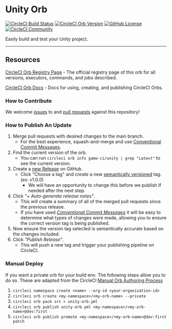 # Unity Orb

[![CircleCI Build Status](https://circleci.com/gh/game-ci/unity-orb.svg?style=shield "CircleCI Build Status")](https://circleci.com/gh/game-ci/unity-orb) [![CircleCI Orb Version](https://badges.circleci.com/orbs/game-ci/unity.svg)](https://circleci.com/orbs/registry/orb/game-ci/unity) [![GitHub License](https://img.shields.io/badge/license-MIT-lightgrey.svg)](https://raw.githubusercontent.com/game-ci/unity-orb/master/LICENSE) [![CircleCI Community](https://img.shields.io/badge/community-CircleCI%20Discuss-343434.svg)](https://discuss.circleci.com/c/ecosystem/orbs)

Easily build and test your Unity project.

---

## Resources

[CircleCI Orb Registry Page](https://circleci.com/orbs/registry/orb/game-ci/unity) - The official registry page of this orb for all versions, executors, commands, and jobs described.

[CircleCI Orb Docs](https://circleci.com/docs/2.0/orb-intro/#section=configuration) - Docs for using, creating, and publishing CircleCI Orbs.

### How to Contribute

We welcome [issues](https://github.com/game-ci/unity-orb/issues) to and [pull requests](https://github.com/game-ci/unity-orb/pulls) against this repository!

### How to Publish An Update
1. Merge pull requests with desired changes to the main branch.
    - For the best experience, squash-and-merge and use [Conventional Commit Messages](https://conventionalcommits.org/).
2. Find the current version of the orb.
    - You can run `circleci orb info game-ci/unity | grep "Latest"` to see the current version.
3. Create a [new Release](https://github.com/game-ci/unity-orb/releases/new) on GitHub.
    - Click "Choose a tag" and _create_ a new [semantically versioned](http://semver.org/) tag. (ex: v1.0.0)
      - We will have an opportunity to change this before we publish if needed after the next step.
4.  Click _"+ Auto-generate release notes"_.
    - This will create a summary of all of the merged pull requests since the previous release.
    - If you have used _[Conventional Commit Messages](https://conventionalcommits.org/)_ it will be easy to determine what types of changes were made, allowing you to ensure the correct version tag is being published.
5. Now ensure the version tag selected is semantically accurate based on the changes included.
6. Click _"Publish Release"_.
    - This will push a new tag and trigger your publishing pipeline on CircleCI.

### Manual Deploy
If you want a private orb for your build env. The following steps allow you to do so. These are adapted from the CircleCI
[Manual Orb Authoring Process](https://circleci.com/docs/orb-author-validate-publish/#publish-your-orb)
1. `circleci namespace create <name> --org-id <your-organization-id>`
2. `circleci orb create <my-namespace>/<my-orb-name> --private`
3. `circleci orb pack src > unity-orb.yml`
4. `circleci orb publish unity-orb.yml <my-namespace>/<my-orb-name>@dev:first`
5. `circleci orb publish promote <my-namespace>/<my-orb-name>@dev:first patch`
